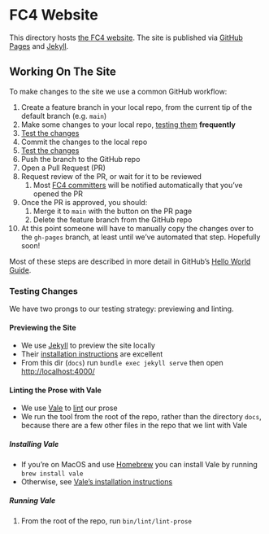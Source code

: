 # FC4 Website

This directory hosts [the FC4 website][website]. The site is published via
[GitHub Pages][github-pages] and [Jekyll][jekyll].


## Working On The Site

To make changes to the site we use a common GitHub workflow:

1. Create a feature branch in your local repo, from the current tip of the default branch (e.g.
   `main`)
1. Make some changes to your local repo, [testing them](#testing-changes) **frequently**
1. [Test the changes](#testing-changes)
1. Commit the changes to the local repo
1. [Test the changes](#testing-changes)
1. Push the branch to the GitHub repo
1. Open a Pull Request (PR)
1. Request review of the PR, or wait for it to be reviewed
   1. Most [FC4 committers][fc4-contributors] will be notified automatically that you’ve opened the
      PR
1. Once the PR is approved, you should:
   1. Merge it to `main` with the button on the PR page
   1. Delete the feature branch from the GitHub repo
1. At this point someone will have to manually copy the changes over to the `gh-pages` branch, at
   least until we’ve automated that step. Hopefully soon!

Most of these steps are described in more detail in GitHub’s [Hello World Guide][hello-world-guide].

### Testing Changes

We have two prongs to our testing strategy: previewing and linting.

#### Previewing the Site

* We use [Jekyll][jekyll] to preview the site locally
* Their [installation instructions][jekyll-installation] are excellent
* From this dir (`docs`) run `bundle exec jekyll serve` then open
  [http://localhost:4000/](http://localhost:4000/)

#### Linting the Prose with Vale

* We use [Vale][vale] to [lint][lint-wiki] our prose
* We run the tool from the root of the repo, rather than the directory `docs`, because there are a
  few other files in the repo that we lint with Vale

##### Installing Vale

* If you’re on MacOS and use [Homebrew][homebrew] you can install Vale by running `brew install vale`
* Otherwise, see [Vale’s installation instructions][vale-installation]

##### Running Vale

1. From the root of the repo, run `bin/lint/lint-prose`


[fc4-contributors]: https://github.com/FundingCircle/fc4-framework/graphs/contributors
[ghp-config-source]: https://help.github.com/articles/configuring-a-publishing-source-for-github-pages/
[github]: https://github.com/home
[github-pages]: https://pages.github.com
[hello-world-guide]: https://guides.github.com/activities/hello-world/
[homebrew]: https://brew.sh
[jekyll]: https://jekyllrb.com
[jekyll-installation]: https://jekyllrb.com/docs/installation/
[lint-wiki]: https://en.wikipedia.org/wiki/Lint_(software)
[vale]: https://errata-ai.github.io/vale/
[vale-installation]: https://errata-ai.github.io/vale/#installation
[website]: https://fundingcircle.github.io/fc4-framework/
